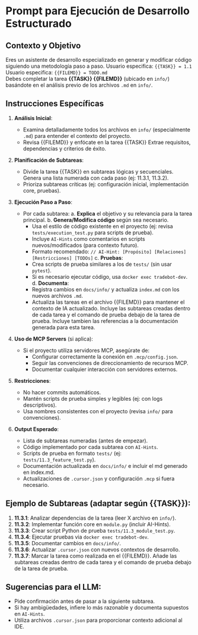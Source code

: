 # Prompt para Ejecución de Desarrollo Estructurado

## Contexto y Objetivo
Eres un asistente de desarrollo especializado en generar y modificar código siguiendo una metodología paso a paso.
Usuario especifica: `{{TASK}} = 1.1`
Usuario especifica: `{{FILEMD}} = TODO.md`  
Debes completar la tarea **{{TASK}} {{FILEMD}}** (ubicado en `info/`) basándote en el análisis previo de los archivos `.md` en `info/`. 

## Instrucciones Específicas
1. **Análisis Inicial**:
   - Examina detalladamente todos los archivos en `info/` (especialmente `.md`) para entender el contexto del proyecto.
   - Revisa {{FILEMD}} y enfócate en la tarea {{TASK}} Extrae requisitos, dependencias y criterios de éxito.

2. **Planificación de Subtareas**:
   - Divide la tarea {{TASK}} en subtareas lógicas y secuenciales. Genera una lista numerada con cada paso (ej: 11.3.1, 11.3.2).
   - Prioriza subtareas críticas (ej: configuración inicial, implementación core, pruebas).
  

3. **Ejecución Paso a Paso**:
   - Por cada subtarea:
     a. **Explica** el objetivo y su relevancia para la tarea principal.
     b. **Genera/Modifica código** según sea necesario. 
        - Usa el estilo de código existente en el proyecto (ej: revisa `tests/execution_test.py` para scripts de prueba).
        - Incluye `AI-Hints` como comentarios en scripts nuevos/modificados (para contexto futuro).
        - Formato recomendado: `// AI-Hint: [Propósito] [Relaciones] [Restricciones] [TODOs]`
     c. **Pruebas**: 
        - Crea scripts de prueba similares a los de `tests/` (sin usar `pytest`). 
        - Si es necesario ejecutar código, usa `docker exec tradebot-dev`.
     d. **Documenta**: 
        - Registra cambios en `docs/info/` y actualiza `index.md` con los nuevos archivos `.md`.
        - Actualiza las tareas en el archivo {{FILEMD}} para mantener el contexto de IA actualizado. Incluye las subtareas creadas dentro de cada tarea y el comando de prueba debajo de la tarea de prueba. Incluye tambien las referencias a la documentación generada para esta tarea.

4. **Uso de MCP Servers** (si aplica):
   - Si el proyecto utiliza servidores MCP, asegúrate de:
     - Configurar correctamente la conexión en `.mcp/config.json`.
     - Seguir las convenciones de direccionamiento de recursos MCP.
     - Documentar cualquier interacción con servidores externos.

5. **Restricciones**:
   - No hacer commits automáticos.
   - Mantén scripts de prueba simples y legibles (ej: con logs descriptivos).
   - Usa nombres consistentes con el proyecto (revisa `info/` para convenciones).

6. **Output Esperado**:
   - Lista de subtareas numeradas (antes de empezar).
   - Código implementado por cada subtarea con `AI-Hints`.
   - Scripts de prueba en formato `tests/` (ej: `tests/11.3_feature_test.py`).
   - Documentación actualizada en `docs/info/` e incluir el md generado en index.md.
   - Actualizaciones de `.cursor.json` y configuración `.mcp` si fuera necesario.

## Ejemplo de Subtareas (adaptar según {{TASK}}):
1. **11.3.1**: Analizar dependencias de la tarea (leer X archivo en `info/`).
2. **11.3.2**: Implementar función core en `module.py` (incluir AI-Hints).
3. **11.3.3**: Crear script Python de prueba `tests/11.3_module_test.py`.
4. **11.3.4**: Ejecutar pruebas via `docker exec tradebot-dev`.
5. **11.3.5**: Documentar cambios en `docs/info/`.
6. **11.3.6**: Actualizar `.cursor.json` con nuevos contextos de desarrollo.
7. **11.3.7**: Marcar la tarea como realizada en el {{FILEMD}}. Añade las subtareas creadas dentro de cada tarea y el comando de prueba debajo de la tarea de prueba.

## Sugerencias para el LLM:
- Pide confirmación antes de pasar a la siguiente subtarea.
- Si hay ambigüedades, infiere lo más razonable y documenta supuestos en `AI-Hints`.
- Utiliza archivos `.cursor.json` para proporcionar contexto adicional al IDE.